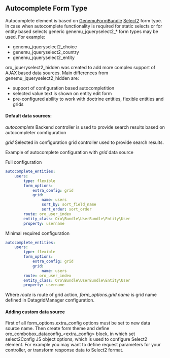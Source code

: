Autocomplete Form Type
----------------------

Autocomplete element is based on [GenemuFormBundle](https://github.com/genemu/GenemuFormBundle) [Select2](http://ivaynberg.github.io/select2/)
form type. In case when autocomplete functionality is required for static selects
or for entity based selects generic genemu_jqueryselect2_* form types may be used. For example:

- genemu_jqueryselect2_choice
- genemu_jqueryselect2_country
- genemu_jqueryselect2_entity

oro_jqueryselect2_hidden was created to add more complex support of AJAX based data sources.
Main differences from genemu_jqueryselect2_hidden are:

- support of configuration based autocompletition
- selected value text is shown on entity edit form
- pre-configured ability to work with doctrine entities, flexible entities and grids

#### Default data sources:

*autocomplete*
Backend controller is used to provide search results based on autocompleter comfiguration

*grid*
Selected in configuration grid controller used to provide search results.

Example of autocomplete configuration with *grid* data source

Full configuration

```yaml
autocomplete_entities:
    users:
        type: flexible
        form_options:
            extra_config: grid
            grid:
                name: users
                sort_by: sort_field_name
                sort_order: sort_order
        route: oro_user_index
        entity_class: Oro\Bundle\UserBundle\Entity\User
        property: username
```

Minimal required configuration

```yaml
autocomplete_entities:
    users:
        type: flexible
        form_options:
            extra_config: grid
            grid:
                name: users
        route: oro_user_index
        entity_class: Oro\Bundle\UserBundle\Entity\User
        property: username
```

Where *route* is route of grid action, *form_options.grid.name* is grid name defined in DatagridManager configuration.

#### Adding custom data source
First of all form_options.extra_config options must be set to new data source name. Then create form theme and define oro_combobox_dataconfig_<extra_config>
block, in which set select2Config JS object options, which is used to configure Select2 element.
For example you may want to define request parameters for your controller, or transform response data to Select2 format.
